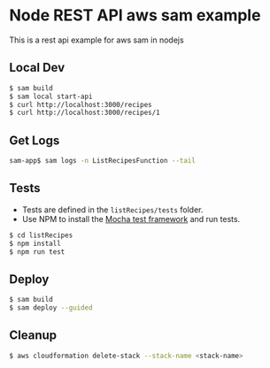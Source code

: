 # Node REST API aws sam example

This is a rest api example for aws sam in nodejs

## Local Dev

```bash
$ sam build
$ sam local start-api
$ curl http://localhost:3000/recipes
$ curl http://localhost:3000/recipes/1
```

## Get Logs

```bash
sam-app$ sam logs -n ListRecipesFunction --tail
```

## Tests

 - Tests are defined in the `listRecipes/tests` folder. 
 - Use NPM to install the [Mocha test framework](https://mochajs.org/) and run tests.

```bash
$ cd listRecipes
$ npm install
$ npm run test
```

## Deploy

```bash
$ sam build
$ sam deploy --guided
```

## Cleanup

```bash
$ aws cloudformation delete-stack --stack-name <stack-name>
```
